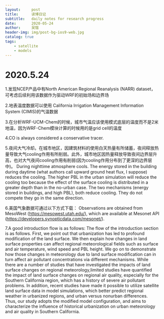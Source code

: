 ```yaml
---
layout:     post
title:      读博日记
subtitle:   daily notes for research progress
date:       2020-05-24
author:     吴锴
header-img: img/post-bg-ios9-web.jpg
catalog: true
tags:
    - satellite
    - models
---
```


# 2020.5.24
1.发现NCEP产品中有North American Regional Reanalysis (NARR) dataset，可考虑后续利用该数据作为驱动WRF的初始场和边界场

2.地表温度数据可以使用 California Irrigation Management Information System (CIMIS)的气温数据

3.在分析WRF-UCM-Chem的时候，城市气温应该使用模式底层的温度而不是2米地温，因为WRF-Chem模块计算的时候用的是grid cell的温度

4.CO is always considered a conservative tracer.

5.夜间大气冷却。在城市地区，因建筑材料的使用白天热量有所储蓄，夜间释放热量导致大气cooling作用有所削弱。此外，城市地区因热量释放导致夜间边界层升高，也对大气夜间cooling作用有削弱(因为cooling作用分布到了更深的边界层中)。
During nighttime atmosphere cools. The energy stored in the building during daytime (what authors call upward ground heat flux, I suppose) reduces the cooling. The higher PBL in the urban simulation will reduce the cooling too because the effect of the surface cooling is distributed in a greater depth than in the no-urban case. The two mechanisms (energy stored in buildings, and high PBL), both reduce cooling. They do not compete they go in the same direction.

6.美国气象数据可通过以下方式下载：
Observations are obtained from MesoWest (https://mesowest.utah.edu/), which are available at Mesonet API (https://developers.synopticdata.com/mesonet/).

7.A good introduction flow is as follows:
The flow of the introduction section is as follows. First, we point out that urbanization has led to profound modification of the land surface. We then explain how changes in land surface properties can affect regional meteorological fields such as surface and air temperature, wind speed and PBL height. We go on to demonstrate how those changes in meteorology due to land surface modification can in turn affect air pollutant concentrations via different mechanisms. While there are a number of studies that have investigated the impacts of land surface changes on regional meteorology,limited studies have quantified the impact of land surface changes on regional air quality, especially for the Southern California region, which has a history of severe air pollutant problems. In addition, recent studies have made it possible to utilize satellite land surface data in model simulations, which better predict regional weather in urbanized regions, and urban versus nonurban differences. Thus, our study adopts the modified model configuration, and aims to characterize the influence of historical urbanization on urban meteorology and air quality in Southern California.